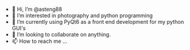 - 👋 Hi, I’m @asteng88
- 👀 I’m interested in photography and python programming
- 🌱 I’m currently using PyQt6 as a front end development for my python GUI's
- 💞️ I’m looking to collaborate on anything.
- 📫 How to reach me ...

<!---
asteng88/asteng88 is a ✨ special ✨ repository because its `README.md` (this file) appears on your GitHub profile.
You can click the Preview link to take a look at your changes.
--->
